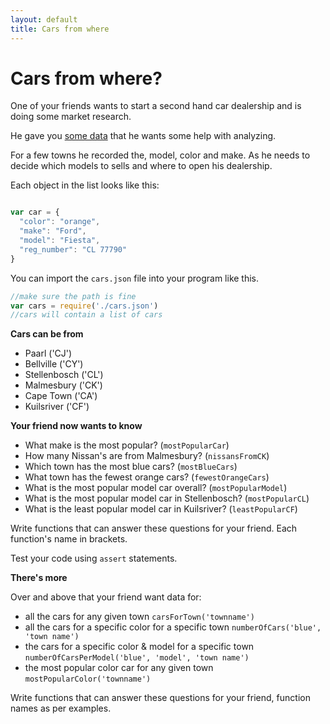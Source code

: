 ```yaml
---
layout: default
title: Cars from where
---
```


# Cars from where?

One of your friends wants to start a second hand car dealership and is doing some market research.

He gave you [some data](/pages/cars.json) that he wants some help with analyzing.

For a few towns he recorded the, model, color and make. As he needs to decide which models to sells and where to open his dealership.

Each object in the list looks like this:


```javascript

var car = {
  "color": "orange",
  "make": "Ford",
  "model": "Fiesta",
  "reg_number": "CL 77790"
}

```

You can import the `cars.json` file into your program like this.

```javascript
//make sure the path is fine
var cars = require('./cars.json')
//cars will contain a list of cars
```

**Cars can be from**

* Paarl ('CJ')
* Bellville ('CY')
* Stellenbosch ('CL')
* Malmesbury ('CK')
* Cape Town ('CA')
* Kuilsriver ('CF')

**Your friend now wants to know**

* What make is the most popular? (`mostPopularCar`)
* How many Nissan's are from Malmesbury? (`nissansFromCK`)
* Which town has the most blue cars? (`mostBlueCars`)
* What town has the fewest orange cars? (`fewestOrangeCars`)
* What is the most popular model car overall? (`mostPopularModel`)
* What is the most popular model car in Stellenbosch? (`mostPopularCL`)
* What is the least popular model car in Kuilsriver? (`leastPopularCF`)

Write functions that can answer these questions for your friend. Each function's name in brackets.

Test your code using `assert` statements.

**There's more**

Over and above that your friend want data for:

* all the cars for any given town `carsForTown('townname')`
* all the cars for a specific color for a specific town `numberOfCars('blue', 'town name')`
* the  cars for a specific color & model for a specific town `numberOfCarsPerModel('blue', 'model', 'town name')`
* the most popular color car for any given town `mostPopularColor('townname')`

Write functions that can answer these questions for your friend, function names as per examples.
